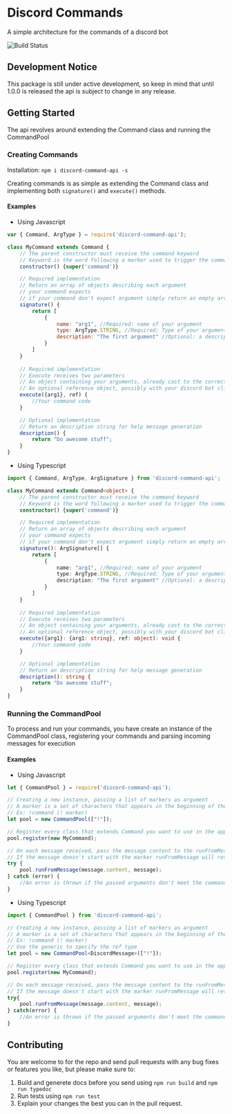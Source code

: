 # Discord Commands
A simple architecture for the commands of a discord bot

![Build Status](https://travis-ci.org/ivan94/discord-commands.svg)

## Development Notice
This package is still under active development, so keep in mind that until 1.0.0 is released the api is subject to change in any release.

## Getting Started
The api revolves around extending the Command class and running the CommandPool

### Creating Commands

Installation: `npm i discord-command-api -s`

Creating commands is as simple as extending the Command class and implementing both ```signature()``` and ```execute()``` methods.

#### Examples
* Using Javascript
```javascript
var { Command, ArgType } = require('discord-command-api');

class MyCommand extends Command {
    // The parent constructor must receive the command keyword
    // Keyword is the word following a marker used to trigger the command (ex: !command)
    constructor() {super('command')}

    // Required implementation
    // Return an array of objects describing each argument 
    // your command expects
    // if your command don't expect argument simply return an empty array
    signature() {
        return [
            {
                name: "arg1", //Required: name of your argument
                type: ArgType.STRING, //Required: Type of your argument (Supported: string, number and boolean)
                description: "The first argument" //Optional: a description for help message generation
            }
        ]
    }
    
    // Required implementation
    // Execute receives two parameters
    // An object containing your arguments, already cast to the correct type
    // An optional reference object, possibly with your discord bot client for sending responses, or any data you want
    execute({arg1}, ref) {
        //Your command code
    }

    // Optional implementation
    // Return an description string for help message generation
    description() {
        return "Do awesome stuff";
    }
}

```
* Using Typescript
```typescript
import { Command, ArgType, ArgSignature } from 'discord-command-api';

class MyCommand extends Command<object> {
    // The parent constructor must receive the command keyword
    // Keyword is the word following a marker used to trigger the command (ex: !command)
    constructor() {super('command')}

    // Required implementation
    // Return an array of objects describing each argument 
    // your command expects
    // if your command don't expect argument simply return an empty array
    signature(): ArgSignature[] {
        return [
            {
                name: "arg1", //Required: name of your argument
                type: ArgType.STRING, //Required: Type of your argument (Supported: string, number and boolean)
                description: "The first argument" //Optional: a description for help message generation
            }
        ]
    }
    
    // Required implementation
    // Execute receives two parameters
    // An object containing your arguments, already cast to the correct type
    // An optional reference object, possibly with your discord bot client for sending responses, or any data you want
    execute({arg1}: {arg1: string}, ref: object): void {
        //Your command code
    }

    // Optional implementation
    // Return an description string for help message generation
    description(): string {
        return "Do awesome stuff";
    }
}
```
### Running the CommandPool
To process and run your commands, you have create an instance of the CommandPool class, registering your commands and parsing incoming messages for execution

#### Examples
* Using Javascript
```javascript
let { CommandPool } = require('discord-command-api');

// Creating a new instance, passing a list of markers as argument
// A marker is a set of characters that appears in the beginning of the message to indicate the message is a command
// Ex: !command (! marker)
let pool = new CommandPool(["!"]);

// Register every class that extends Command you want to use in the application
pool.register(new MyCommand);

// On each message received, pass the message content to the runFromMessage function, along with your payload
// If the message doesn't start with the marker runFromMessage will return silently
try {
    pool.runFromMessage(message.content, message);
} catch (error) {
    //An error is thrown if the passed arguments don't meet the command signature
}
```
* Using Typescript
```typescript
import { CommandPool } from 'discord-command-api';

// Creating a new instance, passing a list of markers as argument
// A marker is a set of characters that appears in the beginning of the message to indicate the message is a command
// Ex: !command (! marker)
// Use the generic to specify the ref type
let pool = new CommandPool<DiscordMessage>(["!"]);

// Register every class that extends Command you want to use in the application
pool.register(new MyCommand);

// On each message received, pass the message content to the runFromMessage function, along with your payload
// If the message doesn't start with the marker runFromMessage will return silently
try{
    pool.runFromMessage(message.content, message);
} catch(error) {
    //An error is thrown if the passed arguments don't meet the command signature
}
```

## Contributing
You are welcome to for the repo and send pull requests with any bug fixes or features you like, but please make sure to:
1. Build and generete docs before you send using `npm run build` and `npm run typedoc`
2. Run tests using `npm run test`
3. Explain your changes the best you can in the pull request.